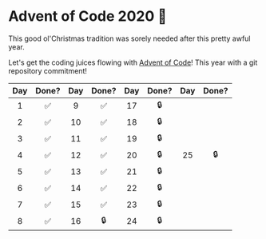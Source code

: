 # Advent of Code 2020 🎄
This good ol'Christmas tradition was sorely needed after this pretty awful year. 

Let's get the coding juices flowing with [Advent of Code](https://adventofcode.com)! This year with a git repository commitment!

| Day | Done? | Day | Done? | Day | Done? | Day | Done? |
|:---:|:-----:|:---:|:-----:|:---:|:-----:|:---:|:-----:|
|  1  |   ✅  |  9  |   ✅  |  17  |   🔒  |     |       |
|  2  |   ✅  | 10  |   ✅  |  18  |   🔒  |     |       |
|  3  |   ✅  | 11  |   ✅  |  19  |   🔒  |     |       |
|  4  |   ✅  | 12  |   ✅  |  20  |   🔒  |  25 |  🔒   |
|  5  |   ✅  | 13  |   ✅  |  21  |   🔒  |     |       |
|  6  |   ✅  | 14  |   ✅  |  22  |   🔒  |     |       |
|  7  |   ✅  | 15  |   ✅  |  23  |   🔒  |     |       |
|  8  |   ✅  | 16  |   🔒  |  24  |   🔒  |     |       |